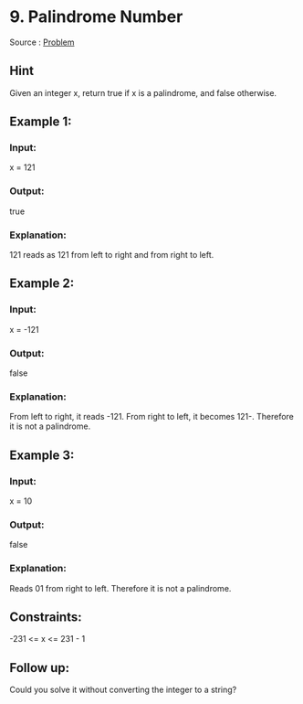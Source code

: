 # 9. Palindrome Number

Source : [Problem](https://leetcode.com/problems/palindrome-number)

## Hint

Given an integer x, return true if x is a palindrome, and false otherwise.

## Example 1:

### Input:

x = 121

### Output:

true

### Explanation:

121 reads as 121 from left to right and from right to left.

## Example 2:

### Input:

x = -121

### Output:

false

### Explanation:

From left to right, it reads -121. From right to left, it becomes 121-. Therefore it is not a palindrome.

## Example 3:

### Input:

x = 10

### Output:

false

### Explanation:

Reads 01 from right to left. Therefore it is not a palindrome.

## Constraints:

-231 <= x <= 231 - 1

## Follow up:

Could you solve it without converting the integer to a string?
